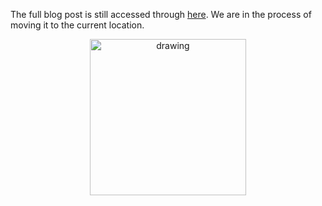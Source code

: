 The full blog post is still accessed through [here](https://www.1onepsilon.com/single-post/2018/07/06/July-2018-Editors-Picks). We are in the process of moving it to the current location.

<center>
 <img class = "blog-inline-image" src="https://es-app.com/assets/6dXV10.jpg" alt="drawing" width="250px"/>
</center> 